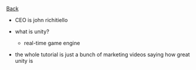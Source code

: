[Back](../README.md)

- CEO is john richitiello

- what is unity?
  - real-time game engine

- the whole tutorial is just a bunch of marketing videos saying how great unity is